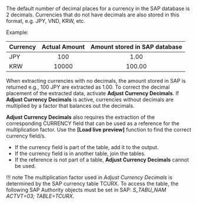
The default number of decimal places for a currency in the SAP database is 2 decimals.
Currencies that do not have decimals are also stored in this format, e.g. JPY, VND, KRW, etc.

Example:

| Currency  | Actual Amount  | Amount stored in SAP database |
| ------------- |:-------------:| :-----:|
| JPY | 100	|1.00|
| KRW | 10000	|100.00|

When extracting currencies with no decimals, the amount stored in SAP is returned e.g., 100 JPY are extracted as 1.00.
To correct the decimal placement of the extracted data, activate **Adjust Currency Decimals**.
If **Adjust Currency Decimals** is active, currencies without decimals are multiplied by a factor that balances out the decimals.

**Adjust Currency Decimals** also requires the extraction of the corresponding CURRENCY field that can be used as a reference for the multiplication factor.
Use the **[Load live preview]** function to find the correct currency field/s. 
- If the currency field is part of the table, add it to the output.
- If the currency field is in another table, join the tables. 
- If the reference is not part of a table, **Adjust Currency Decimals** cannot be used.

!!! note
	The multiplication factor used in *Adjust Currency Decimals* is determined by the SAP currency table TCURX. 
	To access the table, the following SAP Authority objects must be set in SAP: *S_TABU_NAM	ACTVT=03; TABLE=TCURX*.